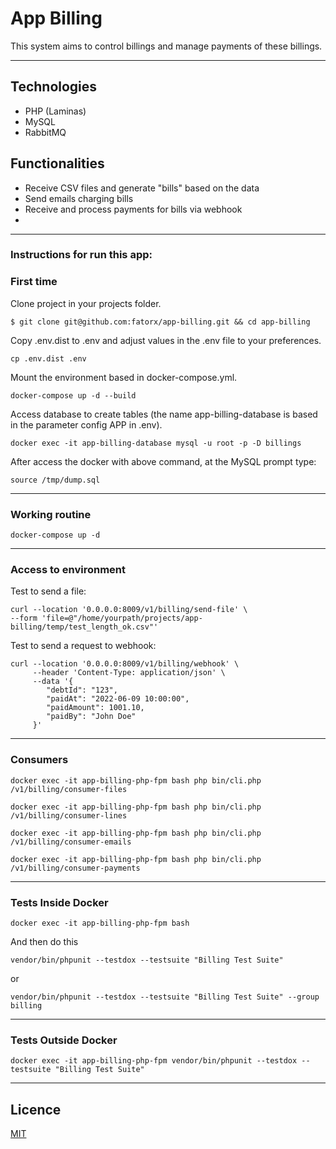 # App Billing

This system aims to control billings and manage payments of these billings.

------

## Technologies

- PHP (Laminas)
- MySQL 
- RabbitMQ 

## Functionalities

- Receive CSV files and generate "bills" based on the data
- Send emails charging bills
- Receive and process payments for bills via webhook
- 
------

### Instructions for run this app:

### First time

Clone project in your projects folder.
```shell script
$ git clone git@github.com:fatorx/app-billing.git && cd app-billing
```
Copy .env.dist to .env and adjust values in the .env file to your preferences.
```shell script
cp .env.dist .env
```
Mount the environment based in docker-compose.yml.
```shell script
docker-compose up -d --build
```
Access database to create tables (the name app-billing-database is based in the parameter config APP in .env).
```shell script
docker exec -it app-billing-database mysql -u root -p -D billings
```
After access the docker with above command, at the MySQL prompt type:  
```shell script
source /tmp/dump.sql
```

------
### Working routine 
```shell script
docker-compose up -d
```
------

### Access to environment

Test to send a file:
```shell script
curl --location '0.0.0.0:8009/v1/billing/send-file' \
--form 'file=@"/home/yourpath/projects/app-billing/temp/test_length_ok.csv"'
```

Test to send a request to webhook:
```shell script
curl --location '0.0.0.0:8009/v1/billing/webhook' \
     --header 'Content-Type: application/json' \
     --data '{
        "debtId": "123",
        "paidAt": "2022-06-09 10:00:00",
        "paidAmount": 1001.10,
        "paidBy": "John Doe"
     }'
```
------
### Consumers 
```shell script
docker exec -it app-billing-php-fpm bash php bin/cli.php /v1/billing/consumer-files
```
```shell script
docker exec -it app-billing-php-fpm bash php bin/cli.php /v1/billing/consumer-lines
```
```shell script
docker exec -it app-billing-php-fpm bash php bin/cli.php /v1/billing/consumer-emails
```
```shell script
docker exec -it app-billing-php-fpm bash php bin/cli.php /v1/billing/consumer-payments
```
------

### Tests Inside Docker 
```shell script
docker exec -it app-billing-php-fpm bash
```
And then do this
```shell script
vendor/bin/phpunit --testdox --testsuite "Billing Test Suite"
```
or 
```shell script
vendor/bin/phpunit --testdox --testsuite "Billing Test Suite" --group billing
```

------
### Tests Outside Docker
```shell script
docker exec -it app-billing-php-fpm vendor/bin/phpunit --testdox --testsuite "Billing Test Suite"
```
------
## Licence

[MIT](https://github.com/fatorx/php-gamer/blob/main/LICENSE.md)
